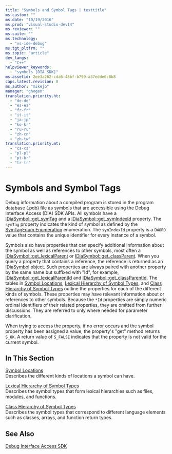 ```yaml
---
title: "Symbols and Symbol Tags | testtitle"
ms.custom: ""
ms.date: "10/19/2016"
ms.prod: "visual-studio-dev14"
ms.reviewer: ""
ms.suite: ""
ms.technology: 
  - "vs-ide-debug"
ms.tgt_pltfrm: ""
ms.topic: "article"
dev_langs: 
  - "C++"
helpviewer_keywords: 
  - "symbols [DIA SDK]"
ms.assetid: 2ee3a262-cda6-48bf-b799-a37edde6c8b8
caps.latest.revision: 8
ms.author: "mikejo"
manager: "ghogen"
translation.priority.ht: 
  - "de-de"
  - "es-es"
  - "fr-fr"
  - "it-it"
  - "ja-jp"
  - "ko-kr"
  - "ru-ru"
  - "zh-cn"
  - "zh-tw"
translation.priority.mt: 
  - "cs-cz"
  - "pl-pl"
  - "pt-br"
  - "tr-tr"
---
```

# Symbols and Symbol Tags
Debug information about a compiled program is stored in the program database (.pdb) file as symbols that are accessible using the Debug Interface Access (DIA) SDK APIs. All symbols have a [IDiaSymbol::get_symTag](../debug-interface-access/idiasymbol--get_symtag.md) and a [IDiaSymbol::get_symIndexId](../debug-interface-access/idiasymbol--get_symindexid.md) property. The `symTag` property indicates the kind of symbol as defined by the [SymTagEnum Enumeration](../debug-interface-access/symtagenum.md) enumeration. The `symIndexId` property is a `DWORD` value that contains the unique identifier for every instance of a symbol.  
  
 Symbols also have properties that can specify additional information about the symbol as well as references to other symbols, most often a [IDiaSymbol::get_lexicalParent](../debug-interface-access/idiasymbol--get_lexicalparent.md) or [IDiaSymbol::get_classParent](../debug-interface-access/idiasymbol--get_classparent.md). When you query a property that contains a reference, the reference is returned as an [IDiaSymbol](../debug-interface-access/idiasymbol.md) object. Such properties are always paired with another property by the same name but suffixed with "Id", for example, [IDiaSymbol::get_lexicalParentId](../debug-interface-access/idiasymbol--get_lexicalparentid.md) and [IDiaSymbol::get_classParentId](../debug-interface-access/idiasymbol--get_classparentid.md). The tables in [Symbol Locations](../debug-interface-access/symbol-locations.md), [Lexical Hierarchy of Symbol Types](../debug-interface-access/lexical-hierarchy-of-symbol-types.md), and [Class Hierarchy of Symbol Types](../debug-interface-access/class-hierarchy-of-symbol-types.md) outline the properties for each of the different kinds of symbols. These properties may have relevant information about or references to other symbols. Because the `*Id` properties are simply numeric ordinal identifiers of their related properties, they are omitted from further discussions. They are referred to only where needed for parameter clarification.  
  
 When trying to access the property, if no error occurs and the symbol property has been assigned a value, the property's "get" method returns `S_OK`. A return value of `S_FALSE` indicates that the property is not valid for the current symbol.  
  
## In This Section  
 [Symbol Locations](../debug-interface-access/symbol-locations.md)  
 Describes the different kinds of locations a symbol can have.  
  
 [Lexical Hierarchy of Symbol Types](../debug-interface-access/lexical-hierarchy-of-symbol-types.md)  
 Describes the symbol types that form lexical hierarchies such as files, modules, and functions.  
  
 [Class Hierarchy of Symbol Types](../debug-interface-access/class-hierarchy-of-symbol-types.md)  
 Describes the symbol types that correspond to different language elements such as classes, arrays, and function return types.  
  
## See Also  
 [Debug Interface Access SDK](../debug-interface-access/debug-interface-access-sdk.md)
